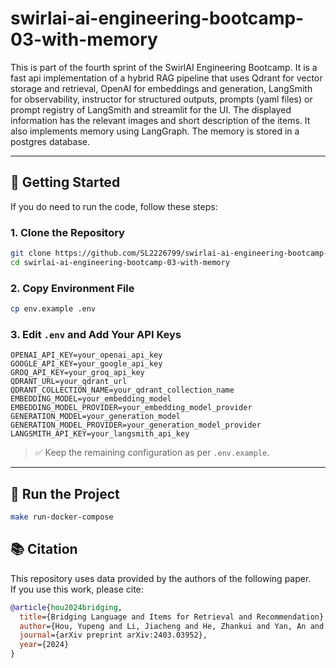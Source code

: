 # swirlai-ai-engineering-bootcamp-03-with-memory

This is part of the fourth sprint of the SwirlAI Engineering Bootcamp. It is a fast api implementation of a hybrid RAG pipeline that uses Qdrant for vector storage and retrieval, OpenAI for embeddings and generation, LangSmith for observability, instructor for structured outputs, prompts (yaml files) or prompt registry of LangSmith and streamlit for the UI. The displayed information has the relevant images and short description of the items. It also implements memory using LangGraph. The memory is stored in a postgres database.

---

## 🚀 Getting Started

If you do need to run the code, follow these steps:

### 1. Clone the Repository

```bash
git clone https://github.com/SL2226799/swirlai-ai-engineering-bootcamp-03-with-memory.git
cd swirlai-ai-engineering-bootcamp-03-with-memory
```

### 2. Copy Environment File

```bash
cp env.example .env
```

### 3. Edit `.env` and Add Your API Keys

```env
OPENAI_API_KEY=your_openai_api_key
GOOGLE_API_KEY=your_google_api_key
GROQ_API_KEY=your_groq_api_key
QDRANT_URL=your_qdrant_url
QDRANT_COLLECTION_NAME=your_qdrant_collection_name
EMBEDDING_MODEL=your_embedding_model
EMBEDDING_MODEL_PROVIDER=your_embedding_model_provider
GENERATION_MODEL=your_generation_model
GENERATION_MODEL_PROVIDER=your_generation_model_provider
LANGSMITH_API_KEY=your_langsmith_api_key
```

> ✅ Keep the remaining configuration as per `.env.example`.

---

## 🐳 Run the Project

```bash
make run-docker-compose
```


## 📚 Citation

This repository uses data provided by the authors of the following paper.  
If you use this work, please cite:

```bibtex
@article{hou2024bridging,
  title={Bridging Language and Items for Retrieval and Recommendation},
  author={Hou, Yupeng and Li, Jiacheng and He, Zhankui and Yan, An and Chen, Xiusi and McAuley, Julian},
  journal={arXiv preprint arXiv:2403.03952},
  year={2024}
}
```